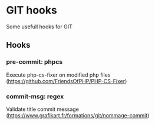 # GIT hooks
Some usefull hooks for GIT

## Hooks

### pre-commit: phpcs
Execute php-cs-fixer on modified php files (https://github.com/FriendsOfPHP/PHP-CS-Fixer)

### commit-msg: regex
Validate title commit message (https://www.grafikart.fr/formations/git/nommage-commit)
